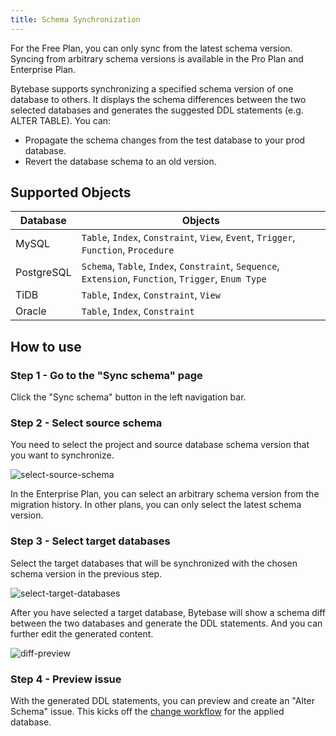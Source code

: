 ```yaml
---
title: Schema Synchronization
---
```


<HintBlock type="info">

For the Free Plan, you can only sync from the latest schema version.
Syncing from arbitrary schema versions is available in the Pro Plan and Enterprise Plan.

</HintBlock>

<TutorialBlock url="/docs/tutorials/how-to-synchronize-database-schemas" title="How to Synchronize Database Schemas" />

Bytebase supports synchronizing a specified schema version of one database to others. It displays the schema differences between the two selected databases and generates the suggested DDL statements (e.g. ALTER TABLE). You can:

- Propagate the schema changes from the test database to your prod database.
- Revert the database schema to an old version.

## Supported Objects

| Database   | Objects                                                                                               |
| ---------- | ----------------------------------------------------------------------------------------------------- |
| MySQL      | `Table`, `Index`, `Constraint`, `View`, `Event`, `Trigger`, `Function`, `Procedure`                   |
| PostgreSQL | `Schema`, `Table`, `Index`, `Constraint`, `Sequence`, `Extension`, `Function`, `Trigger`, `Enum Type` |
| TiDB       | `Table`, `Index`, `Constraint`, `View`                                                                |
| Oracle     | `Table`, `Index`, `Constraint`                                                                        |

## How to use

### Step 1 - Go to the "Sync schema" page

Click the "Sync schema" button in the left navigation bar.

### Step 2 - Select source schema

You need to select the project and source database schema version that you want to synchronize.

![select-source-schema](/content/docs/change-database/synchronize-schema/select-source-schema.webp)

<HintBlock type="info">

In the Enterprise Plan, you can select an arbitrary schema version from the migration history. In other plans, you can only select the latest schema version.

</HintBlock>

### Step 3 - Select target databases

Select the target databases that will be synchronized with the chosen schema version in the previous step.

![select-target-databases](/content/docs/change-database/synchronize-schema/select-target-databases.webp)

After you have selected a target database, Bytebase will show a schema diff between the two databases and generate the DDL statements. And you can further edit the generated content.

![diff-preview](/content/docs/change-database/synchronize-schema/diff-preview.webp)

### Step 4 - Preview issue

With the generated DDL statements, you can preview and create an "Alter Schema" issue. This kicks off the [change workflow](/docs/change-database/change-workflow) for the applied database.
